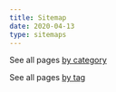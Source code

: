 ```yaml
---
title: Sitemap
date: 2020-04-13
type: sitemaps
---
```


See all pages [by category](../categories)

See all pages [by tag](../tags)
